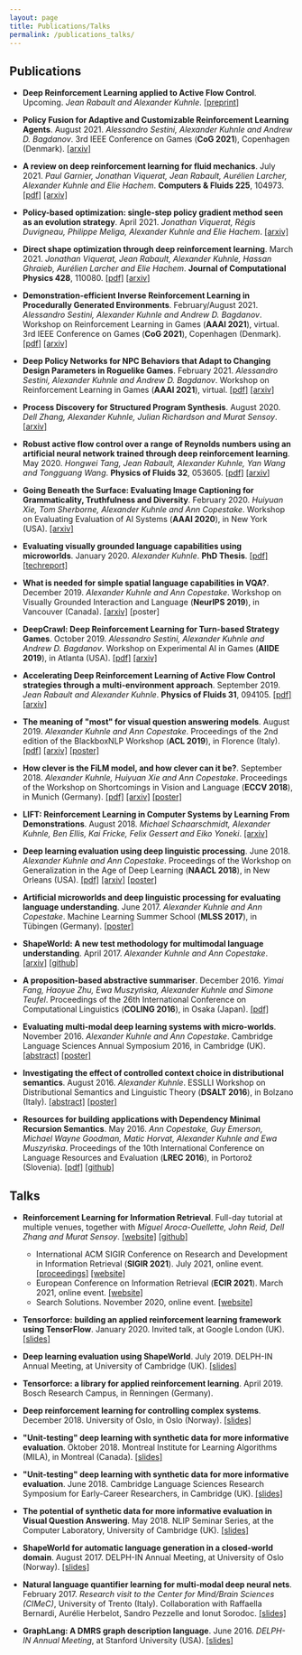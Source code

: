```yaml
---
layout: page
title: Publications/Talks
permalink: /publications_talks/
---
```



## Publications

- **Deep Reinforcement Learning applied to Active Flow Control**. Upcoming. *Jean Rabault and Alexander Kuhnle*. [[preprint]](https://www.researchgate.net/profile/Jean-Rabault-2/publication/343934046_DEEP_REINFORCEMENT_LEARNING_APPLIED_TO_ACTIVE_FLOW_CONTROL/links/5fa4fad6a6fdcc062418972c/DEEP-REINFORCEMENT-LEARNING-APPLIED-TO-ACTIVE-FLOW-CONTROL.pdf)

- **Policy Fusion for Adaptive and Customizable Reinforcement Learning Agents**. August 2021. *Alessandro Sestini, Alexander Kuhnle and Andrew D. Bagdanov*. 3rd IEEE Conference on Games (**CoG 2021**), Copenhagen (Denmark). [[arxiv]](https://arxiv.org/abs/2104.10610)

- **A review on deep reinforcement learning for fluid mechanics**. July 2021. *Paul Garnier, Jonathan Viquerat, Jean Rabault, Aurélien Larcher, Alexander Kuhnle and Elie Hachem*. **Computers & Fluids 225**, 104973. [[pdf]](https://www.sciencedirect.com/science/article/pii/S0045793021001407) [[arxiv]](https://arxiv.org/abs/1908.04127)

- **Policy-based optimization: single-step policy gradient method seen as an evolution strategy**. April 2021. *Jonathan Viquerat, Régis Duvigneau, Philippe Meliga, Alexander Kuhnle and Elie Hachem*. [[arxiv]](https://arxiv.org/abs/2104.06175)

- **Direct shape optimization through deep reinforcement learning**. March 2021. *Jonathan Viquerat, Jean Rabault, Alexander Kuhnle, Hassan Ghraieb, Aurélien Larcher and Elie Hachem*. **Journal of Computational Physics 428**, 110080. [[pdf]](https://www.sciencedirect.com/science/article/pii/S0021999120308548) [[arxiv]](https://arxiv.org/abs/1908.09885)

- **Demonstration-efficient Inverse Reinforcement Learning in Procedurally Generated Environments**. February/August 2021. *Alessandro Sestini, Alexander Kuhnle and Andrew D. Bagdanov*. Workshop on Reinforcement Learning in Games (**AAAI 2021**), virtual. 3rd IEEE Conference on Games (**CoG 2021**), Copenhagen (Denmark). [[pdf]](http://aaai-rlg.mlanctot.info/papers/AAAI21-RLG_paper_19.pdf) [[arxiv]](https://arxiv.org/abs/2012.02527)

- **Deep Policy Networks for NPC Behaviors that Adapt to Changing Design Parameters in Roguelike Games**. February 2021. *Alessandro Sestini, Alexander Kuhnle and Andrew D. Bagdanov*. Workshop on Reinforcement Learning in Games (**AAAI 2021**), virtual. [[pdf]](http://aaai-rlg.mlanctot.info/papers/AAAI21-RLG_paper_17.pdf) [[arxiv]](https://arxiv.org/abs/2012.03532)

- **Process Discovery for Structured Program Synthesis**. August 2020. *Dell Zhang, Alexander Kuhnle, Julian Richardson and Murat Sensoy*. [[arxiv]](https://arxiv.org/abs/2008.05804)

- **Robust active flow control over a range of Reynolds numbers using an artificial neural network trained through deep reinforcement learning**. May 2020. *Hongwei Tang, Jean Rabault, Alexander Kuhnle, Yan Wang and Tongguang Wang*. **Physics of Fluids 32**, 053605. [[pdf]](https://aip.scitation.org/doi/10.1063/5.0006492) [[arxiv]](https://arxiv.org/abs/2004.12417)

- **Going Beneath the Surface: Evaluating Image Captioning for Grammaticality, Truthfulness and Diversity**. February 2020. *Huiyuan Xie, Tom Sherborne, Alexander Kuhnle and Ann Copestake*. Workshop on Evaluating Evaluation of AI Systems (**AAAI 2020**), in New York (USA). [[arxiv]](https://arxiv.org/abs/1912.08960)

- **Evaluating visually grounded language capabilities using microworlds**. January 2020. *Alexander Kuhnle*. **PhD Thesis**. [[pdf]](https://www.repository.cam.ac.uk/handle/1810/302101) [[techreport]](https://www.cl.cam.ac.uk/techreports/UCAM-CL-TR-942.html)

- **What is needed for simple spatial language capabilities in VQA?**. December 2019. *Alexander Kuhnle and Ann Copestake*. Workshop on Visually Grounded Interaction and Language (**NeurIPS 2019**), in Vancouver (Canada). [[arxiv]](https://arxiv.org/abs/1908.06336) [poster]

- **DeepCrawl: Deep Reinforcement Learning for Turn-based Strategy Games**. October 2019. *Alessandro Sestini, Alexander Kuhnle and Andrew D. Bagdanov*. Workshop on Experimental AI in Games (**AIIDE 2019**), in Atlanta (USA). [[pdf]](http://www.exag.org/2019/papers/EXAG_2019_paper_1.pdf) [[arxiv]](https://arxiv.org/abs/2012.01914)

- **Accelerating Deep Reinforcement Learning of Active Flow Control strategies through a multi-environment approach**. September 2019. *Jean Rabault and Alexander Kuhnle*. **Physics of Fluids 31**, 094105. [[pdf]](https://aip.scitation.org/doi/10.1063/1.5116415) [[arxiv]](https://arxiv.org/abs/1906.10382)

- **The meaning of "most" for visual question answering models**. August 2019. *Alexander Kuhnle and Ann Copestake*. Proceedings of the 2nd edition of the BlackboxNLP Workshop (**ACL 2019**), in Florence (Italy). [[pdf]](https://www.aclweb.org/anthology/W19-4806/) [[arxiv]](https://arxiv.org/abs/1812.11737) [[poster]](assets/pdfs/acl2019_poster.pdf)

- **How clever is the FiLM model, and how clever can it be?**. September 2018. *Alexander Kuhnle, Huiyuan Xie and Ann Copestake*. Proceedings of the Workshop on Shortcomings in Vision and Language (**ECCV 2018**), in Munich (Germany). [[pdf]](http://openaccess.thecvf.com/content_eccv_2018_workshops/w21/html/Kuhnle_How_clever_is_the_FiLM_model_and_how_clever_can_ECCVW_2018_paper.html) [[arxiv]](https://arxiv.org/abs/1809.03044) [[poster]](assets/pdfs/eccv2018_poster.pdf)

- **LIFT: Reinforcement Learning in Computer Systems by Learning From Demonstrations**. August 2018. *Michael Schaarschmidt, Alexander Kuhnle, Ben Ellis, Kai Fricke, Felix Gessert and Eiko Yoneki*. [[arxiv]](https://arxiv.org/abs/1808.07903)

- **Deep learning evaluation using deep linguistic processing**. June 2018. *Alexander Kuhnle and Ann Copestake*. Proceedings of the Workshop on Generalization in the Age of Deep Learning (**NAACL 2018**), in New Orleans (USA). [[pdf]](https://www.aclweb.org/anthology/W18-1003/) [[arxiv]](https://arxiv.org/abs/1706.01322) [[poster]](assets/pdfs/naacl2018_poster.pdf)

- **Artificial microworlds and deep linguistic processing for evaluating language understanding**. June 2017. *Alexander Kuhnle and Ann Copestake*. Machine Learning Summer School (**MLSS 2017**), in Tübingen (Germany). [[poster]](assets/pdfs/mlss2017_poster.pdf)

- **ShapeWorld: A new test methodology for multimodal language understanding**. April 2017. *Alexander Kuhnle and Ann Copestake*. [[arxiv]](https://arxiv.org/abs/1704.04517) [[github]](https://github.com/AlexKuhnle/ShapeWorld)

- **A proposition-based abstractive summariser**. December 2016. *Yimai Fang, Haoyue Zhu, Ewa Muszyńska, Alexander Kuhnle and Simone Teufel*. Proceedings of the 26th International Conference on Computational Linguistics (**COLING 2016**), in Osaka (Japan). [[pdf]](https://www.aclweb.org/anthology/C16-1055/)

- **Evaluating multi-modal deep learning systems with micro-worlds**. November 2016. *Alexander Kuhnle and Ann Copestake*. Cambridge Language Sciences Annual Symposium 2016, in Cambridge (UK). [[abstract]](assets/pdfs/clsas2016_abstract.pdf) [[poster]](assets/pdfs/clsas2016_poster.pdf)

- **Investigating the effect of controlled context choice in distributional semantics**. August 2016. *Alexander Kuhnle*. ESSLLI Workshop on Distributional Semantics and Linguistic Theory (**DSALT 2016**), in Bolzano (Italy). [[abstract]](assets/pdfs/dsalt2016_abstract.pdf) [[poster]](assets/pdfs/dsalt2016_poster.pdf)

- **Resources for building applications with Dependency Minimal Recursion Semantics**. May 2016. *Ann Copestake, Guy Emerson, Michael Wayne Goodman, Matic Horvat, Alexander Kuhnle and Ewa Muszyńska*. Proceedings of the 10th International Conference on Language Resources and Evaluation (**LREC 2016**), in Portorož (Slovenia). [[pdf]](http://www.lrec-conf.org/proceedings/lrec2016/summaries/634.html) [[github]](https://arxiv.org/abs/1912.08960)



## Talks

- **Reinforcement Learning for Information Retrieval**. Full-day tutorial at multiple venues, together with *Miguel Aroca-Ouellette, John Reid, Dell Zhang and Murat Sensoy*. [[website]](https://rl-starterpack.github.io/) [[github]](https://github.com/RL-Starterpack/rl-starterpack/)
    - International ACM SIGIR Conference on Research and Development in Information Retrieval (**SIGIR 2021**). July 2021, online event. [[proceedings]](https://dl.acm.org/doi/abs/10.1145/3404835.3462813) [[website]](https://sigir.org/sigir2021/tutorials/)
    - European Conference on Information Retrieval (**ECIR 2021**). March 2021, online event. [[website]](https://www.ecir2021.eu/tutorials/)
    - Search Solutions. November 2020, online event. [[website]](https://irsg.bcs.org/SearchSolutions/2020/ss2020tutorials.php)

- **Tensorforce: building an applied reinforcement learning framework using TensorFlow**. January 2020. Invited talk, at Google London (UK). [[slides]](assets/pdfs/google2020_slides.pdf)

- **Deep learning evaluation using ShapeWorld**. July 2019. DELPH-IN Annual Meeting, at University of Cambridge (UK). [[slides]](assets/pdfs/delphin2019_slides.pdf)

- **Tensorforce: a library for applied reinforcement learning**. April 2019. Bosch Research Campus, in Renningen (Germany).

- **Deep reinforcement learning for controlling complex systems**. December 2018. University of Oslo, in Oslo (Norway). [[slides]](assets/pdfs/oslo2018_slides.pdf)

- **"Unit-testing" deep learning with synthetic data for more informative evaluation**. Oktober 2018. Montreal Institute for Learning Algorithms (MILA), in Montreal (Canada). [[slides]](assets/pdfs/mila2018_slides.pdf)

- **"Unit-testing" deep learning with synthetic data for more informative evaluation**. June 2018. Cambridge Language Sciences Research Symposium for Early-Career Researchers, in Cambridge (UK). [[slides]](assets/pdfs/cls2018_slides.pdf)

- **The potential of synthetic data for more informative evaluation in Visual Question Answering**. May 2018. NLIP Seminar Series, at the Computer Laboratory, University of Cambridge (UK). [[slides]](assets/pdfs/nlipseminar2018_slides.pdf)

- **ShapeWorld for automatic language generation in a closed-world domain**. August 2017. DELPH-IN Annual Meeting, at University of Oslo (Norway). [[slides]](assets/pdfs/delphin2017_slides.pdf)

- **Natural language quantifier learning for multi-modal deep neural nets**. February 2017. *Research visit to the Center for Mind/Brain Sciences (CIMeC)*, University of Trento (Italy). Collaboration with Raffaella Bernardi, Aurélie Herbelot, Sandro Pezzelle and Ionut Sorodoc. [[slides]](assets/pdfs/trento2017_slides.pdf)

- **GraphLang: A DMRS graph description language**. June 2016. *DELPH-IN Annual Meeting*, at Stanford University (USA). [[slides]](assets/pdfs/delphin2016_slides.pdf)
